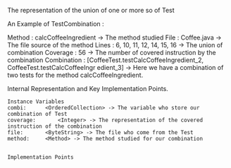 The representation of the union of one or more so of Test

An Example of TestCombination :

Method : calcCoffeeIngredient -> The method studied
File : Coffee.java -> The file source of the method
Lines : 6, 10, 11, 12, 14, 15, 16 -> The union of combination
Coverage : 56 -> The number of covered instruction by the combination
Combination : [CoffeeTest.testCalcCoffeeIngredient_2,
CoffeeTest.testCalcCoffeeIngr	edient_3] -> Here we have a combination of two tests for the method calcCoffeeIngredient.

Internal Representation and Key Implementation Points.

    Instance Variables
	combi:		<OrderedCollection> -> The variable who store our combination of Test
	coverage:		<Integer> -> The representation of the covered instruction of the combination
	file:		<ByteString> -> The file who come from the Test
	method:		<Method> -> The method studied for our combination


    Implementation Points